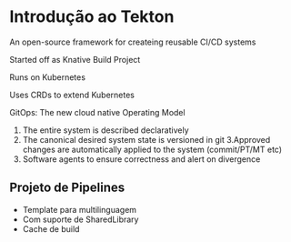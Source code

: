 Introdução ao Tekton
==================

An open-source framework for createing reusable CI/CD systems

Started off as Knative Build Project

Runs on Kubernetes

Uses CRDs to extend Kubernetes

GitOps: The new cloud native Operating Model

1. The entire system is described declaratively
2. The canonical desired system state is versioned in git
3.Approved changes are automatically applied to the system (commit/PT/MT etc)
4. Software agents to ensure correctness and alert on divergence

## Projeto de Pipelines

* Template para multilinguagem
* Com suporte de SharedLibrary
* Cache de build
